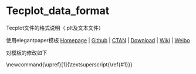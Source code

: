# Tecplot_data_format
Tecplot文件的格式说明（.plt及文本文件）

使用elegantpaper模板
[Homepage](https://elegantlatex.org/) | [Github](https://github.com/ElegantLaTeX/ElegantPaper) | [CTAN](https://ctan.org/pkg/elegantpaper) | [Download](https://github.com/ElegantLaTeX/ElegantPaper/releases) | [Wiki](https://github.com/ElegantLaTeX/ElegantPaper/wiki) | [Weibo](https://weibo.com/elegantlatex)

对模板的修改如下

\newcommand{\upref}[1]{\textsuperscript{\ref{#1}}}
